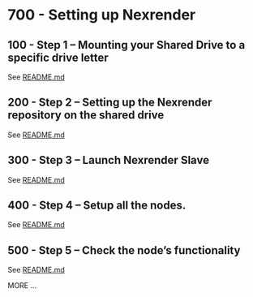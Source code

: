 # 700 - Setting up Nexrender

## 100 - Step 1 – Mounting your Shared Drive to a specific drive letter

See [README.md](./100/README.md)

## 200 - Step 2 – Setting up the Nexrender repository on the shared drive

See [README.md](./200/README.md)

## 300 - Step 3 – Launch Nexrender Slave

See [README.md](./300/README.md)

## 400 - Step 4 – Setup all the nodes.

See [README.md](./400/README.md)

## 500 - Step 5 – Check the node’s functionality

See [README.md](./500/README.md)

MORE ...